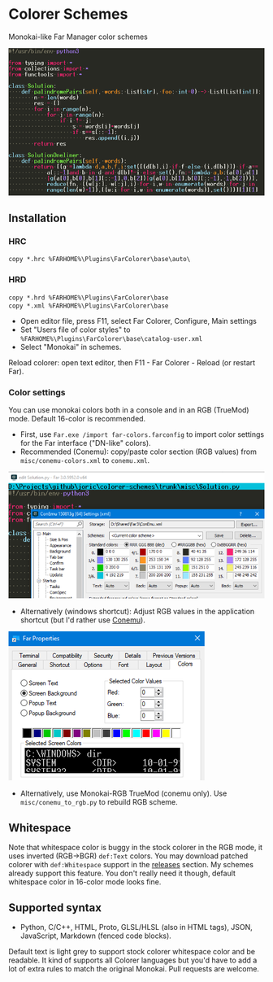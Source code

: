 # Colorer Schemes

Monokai-like Far Manager color schemes

![python](misc/solution.png)

## Installation

### HRC

```
copy *.hrc %FARHOME%\Plugins\FarColorer\base\auto\
```

### HRD

```
copy *.hrd %FARHOME%\Plugins\FarColorer\base
copy *.xml %FARHOME%\Plugins\FarColorer\base

```

* Open editor file, press F11, select Far Colorer, Configure, Main settings
* Set "Users file of color styles" to `%FARHOME%\Plugins\FarColorer\base\catalog-user.xml`
* Select "Monokai" in schemes.

Reload colorer: open text editor, then F11 - Far Colorer - Reload (or restart Far).

### Color settings

You can use monokai colors both in a console and in an RGB (TrueMod) mode. Default 16-color is recommended.

* First, use `Far.exe /import far-colors.farconfig` to import color settings for the Far interface ("DN-like" colors).
* Recommended (Conemu): copy/paste color section (RGB values) from `misc/conemu-colors.xml` to `conemu.xml`.

![conemu](misc/conemu.png)

* Alternatively (windows shortcut): Adjust RGB values in the application shortcut (but I'd rather use [Conemu](https://conemu.github.io/)).

![shortcut](misc/shortcut.png)

* Alternatively, use Monokai-RGB TrueMod (conemu only). Use `misc/conemu_to_rgb.py` to rebuild RGB scheme.

## Whitespace

Note that whitespace color is buggy in the stock colorer in the RGB mode,
it uses inverted (RGB->BGR) `def:Text` colors. You may download patched colorer
with `def:Whitespace` support in the [releases](https://github.com/joric/colorer-schemes/releases) section.
My schemes already support this feature.
You don't really need it though, default whitespace color in 16-color mode looks fine.

## Supported syntax

* Python, C/C++, HTML, Proto, GLSL/HLSL (also in HTML tags), JSON, JavaScript, Markdown (fenced code blocks).

Default text is light grey to support stock colorer whitespace color and be readable.
It kind of supports all Colorer languages but you'd have to add a lot of extra rules to match the original Monokai.
Pull requests are welcome. 
